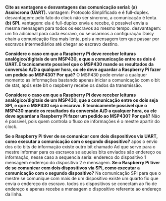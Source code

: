 **Cite as vantagens e desvantagens das comunicação serial:
(a) Assíncrona (UART).**
vantagem: Protocolo Simplificado e é full-duplex.
desvantagem: pelo fato do clock não ser sincrono, a comunicação é lenta.
**(b) SPI.**
vantagem: ela é full-duplex envia e recebe, é possivel envia a mesma mensagem para todos os escravos ao mesmo tempo. 
desvantagem: um fio adicional para cada escravo, ou se usarmos a configuração Daisy chain a comunicação fica mais lenta, pois a mensagem tem que passar por escravos intermediários até chegar ao escravo destino.
        
**Considere o caso em que a Raspberry Pi deve receber leituras analógico/digitais de um MSP430, e que a comunicação entre os dois é UART.É tecnicamente possível que o MSP430 mande os resultados da conversão A/D a qualquer hora, ou ele deve aguardar a Raspberry Pi fazer um pedido ao MSP430? Por quê?**
O MSP430 pode enviar a qualquer momento as informações bastando apenas iniciar a comunicação com o bit de stat, após este bit o raspberry recebe os dados da transmissão.

**Considere o caso em que a Raspberry Pi deve receber leituras analógico/digitais de um MSP430, que a comunicação entre os dois seja SPI, e que o MSP430 seja o escravo. É tecnicamente possível que o MSP430 mande os resultados da conversão A/D a qualquer hora, ou ele deve aguardar a Raspberry Pi fazer um pedido ao MSP430? Por quê?**
Não é possivel, pois quem controla o fluxo de informações é o mestre apartir do clock.

**Se o Raspberry Pi tiver de se comunicar com dois dispositivos via UART, como executar a comunicação com o segundo dispositivo?**
apos o envio dos oito bits de informação existe outro bit chamado Ad que serve para o mestre informar para os escravos se aqueles bits enviados são endereço ou informação, nesse caso a sequencia seria:
endereco do dispositivo 1 mensagem endereço do dispositivo 2 e mensagem.
**Se o Raspberry Pi tiver de se comunicar com dois dispositivos via SPI, como executar a comunicação com o segundo dispositivo?**
Na comunicação SPI para que o mestre se comunique com mais de um dispositivo existe um quarto fio que envia o endereço do escravo. todos os dispositivos se conectam ao fio de endereço e apenas recebe a mensagem o dispositivo referente ao endereço da linha.
